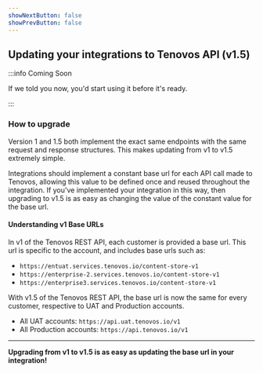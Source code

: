 ```yaml
---
showNextButton: false
showPrevButton: false
---
```


## Updating your integrations to Tenovos API (v1.5)

:::info Coming Soon

If we told you now, you'd start using it before it's ready.

:::

### How to upgrade

Version 1 and 1.5 both implement the exact same endpoints with the same request and response structures.  This makes updating from v1 to v1.5 extremely simple.

Integrations should implement a constant base url for each API call made to Tenovos, allowing this value to be defined once and reused throughout the integration.  If you've implemented your integration in this way, then upgrading to v1.5 is as easy as changing the value of the constant value for the base url.

#### Understanding v1 Base URLs

In v1 of the Tenovos REST API, each customer is provided a base url.  This url is specific to the account, and includes base urls such as:
- `https://entuat.services.tenovos.io/content-store-v1`
- `https://enterprise-2.services.tenovos.io/content-store-v1`
- `https://enterprise3.services.tenovos.io/content-store-v1`

With v1.5 of the Tenovos REST API, the base url is now the same for every customer, respective to UAT and Production accounts.
- All UAT accounts: `https://api.uat.tenovos.io/v1`
- All Production accounts: `https://api.tenovos.io/v1`

---

**Upgrading from v1 to v1.5 is as easy as updating the base url in your integration!**